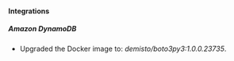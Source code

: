 #### Integrations
##### Amazon DynamoDB
- Upgraded the Docker image to: *demisto/boto3py3:1.0.0.23735*.
